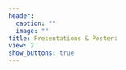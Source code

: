 ```yaml
---
header:
  caption: ""
  image: ""
title: Presentations & Posters
view: 2
show_buttons: true
---
```

